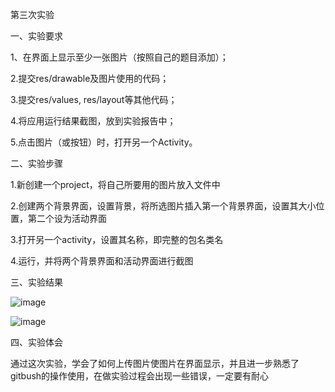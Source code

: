 第三次实验

一、实验要求

1、在界面上显示至少一张图片（按照自己的题目添加）；

2.提交res/drawable及图片使用的代码；

3.提交res/values, res/layout等其他代码；

4.将应用运行结果截图，放到实验报告中；

5.点击图片（或按钮）时，打开另一个Activity。 

二、实验步骤

1.新创建一个project，将自己所要用的图片放入文件中

2.创建两个背景界面，设置背景，将所选图片插入第一个背景界面，设置其大小位置，第二个设为活动界面

3.打开另一个activity，设置其名称，即完整的包名类名

4.运行，并将两个背景界面和活动界面进行截图



三、实验结果

![image](https://github.com/zrh116/android-labs-2018/blob/master/Soft1614080902116/%E9%A1%B5%E9%9D%A21.png)

![image](https://github.com/zrh116/android-labs-2018/blob/master/Soft1614080902116/%E9%A1%B5%E9%9D%A22.png)

四、实验体会

通过这次实验，学会了如何上传图片使图片在界面显示，并且进一步熟悉了gitbush的操作使用，在做实验过程会出现一些错误，一定要有耐心

